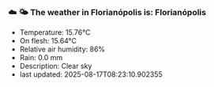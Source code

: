 ### ☁️ 🌤️  The weather in Florianópolis is: Florianópolis

- Temperature: 15.76°C
- On flesh: 15.64°C
- Relative air humidity: 86%
- Rain: 0.0 mm
- Description: Clear sky
- last updated: 2025-08-17T08:23:10.902355
